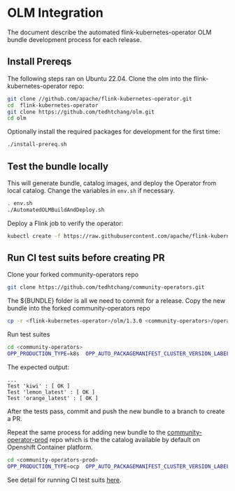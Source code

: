 # OLM Integration

The document describe the automated flink-kubernetes-operator OLM bundle development process for each release.


## Install Prereqs

The following steps ran on Ubuntu 22.04.
Clone the olm into the flink-kubernetes-operator repo:
```sh
git clone //github.com/apache/flink-kubernetes-operator.git
cd  flink-kubernetes-operator
git clone https://github.com/tedhtchang/olm.git
cd olm
```
Optionally install the required packages for development for the first time:
```sh
./install-prereq.sh
```
## Test the bundle locally
This will generate bundle, catalog images, and deploy the Operator from local catalog.
Change the variables in `env.sh` if necessary.
```sh
. env.sh
./AutomatedOLMBuildAndDeploy.sh
```
Deploy a Flink job to verify the operator:
```sh
kubectl create -f https://raw.githubusercontent.com/apache/flink-kubernetes-operator/release-1.2/examples/basic.yam
```

## Run CI test suits before creating PR

Clone your forked community-operators repo
```sh
git clone https://github.com/tedhtchang/community-operators.git
```
The ${BUNDLE} folder is all we need to commit for a release. Copy the new bundle into the forked community-operators repo
```sh
cp -r <flink-kubernetes-operator>/olm/1.3.0 <community-operators>/operators/flink-kubernetes-operator/
```

Run test suites
```sh
cd <community-operators>
OPP_PRODUCTION_TYPE=k8s  OPP_AUTO_PACKAGEMANIFEST_CLUSTER_VERSION_LABEL=1 bash <(curl -sL https://raw.githubusercontent.com/redhat-openshift-ecosystem/community-operators-pipeline/ci/latest/ci/scripts/opp.sh) all operators/flink-kubernetes-operator/1.3.0
```
The expected output:
```
...
Test 'kiwi' : [ OK ]
Test 'lemon_latest' : [ OK ]
Test 'orange_latest' : [ OK ]
```

After the tests pass, commit and push the new bundle to a branch to create a PR.

Repeat the same process for adding new bundle to the [community-operator-prod](https://github.com/redhat-openshift-ecosystem/community-operators-prod) repo which is the the catalog available by default on Openshift Container platform.
```sh
cd <community-operators-prod>
OPP_PRODUCTION_TYPE=ocp  OPP_AUTO_PACKAGEMANIFEST_CLUSTER_VERSION_LABEL=1 bash <(curl -sL https://raw.githubusercontent.com/redhat-openshift-ecosystem/community-operators-pipeline/ci/latest/ci/scripts/opp.sh) all operators/flink-kubernetes-operator/1.3.0
```

See detail for running CI test suits [here](https://k8s-operatorhub.github.io/community-operators/operator-test-suite/).
